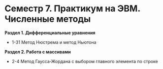 # Семестр 7. Практикум на ЭВМ. Численные методы

**Раздел 1. Дифференциальные уравнения**

- 1-31 Метод Нюстрема и метод Ньютона

**Раздел 2. Работа с массивами**

- 2-4 Метод Гаусса-Жордана с выбором главного элемента по строке
